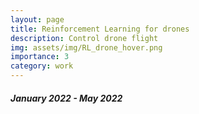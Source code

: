 ```yaml
---
layout: page
title: Reinforcement Learning for drones
description: Control drone flight
img: assets/img/RL_drone_hover.png
importance: 3
category: work
---
```


##### January 2022 - May 2022

